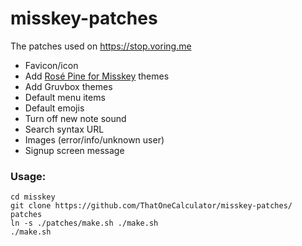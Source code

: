 # misskey-patches
The patches used on https://stop.voring.me

- Favicon/icon
- Add [Rosé Pine for Misskey](https://github.com/rose-pine/misskey) themes
- Add Gruvbox themes
- Default menu items
- Default emojis
- Turn off new note sound
- Search syntax URL
- Images (error/info/unknown user)
- Signup screen message

### Usage:
```
cd misskey
git clone https://github.com/ThatOneCalculator/misskey-patches/ patches
ln -s ./patches/make.sh ./make.sh
./make.sh
```
